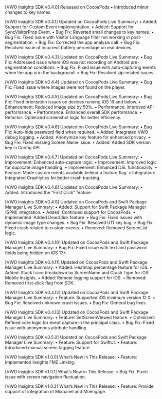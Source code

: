 [VWO Insights SDK v0.4.0]
Released on CocoaPods
    •    Introduced minor changes to key names.

[VWO Insights SDK v0.4.1]
Updated on CocoaPods
Live Summary:
    •    Added: Support for Custom Event implementation.
    •    Added: Support for SyncVisitorProp Event.
    •    Bug Fix: Reverted small changes to key names.
    •    Bug Fix: Fixed issue with Visitor Language filter not working in post-segmentation.
    •    Bug Fix: Corrected the app analysis call.
    •    Bug Fix: Resolved issue of incorrect battery percentage on real devices.

[VWO Insights SDK v0.4.3]
Updated on CocoaPods
Live Summary:
    •    Bug Fix: Addressed issue where iOS was not recording on Android pre-segmentation conditions.
    •    Bug Fix: Fixed issue with auto-capturing events when the app is in the background.
    •    Bug Fix: Resolved zip-related issues.

[VWO Insights SDK v0.4.4]
Updated on CocoaPods
Live Summary:
    •    Bug Fix: Fixed issue where images were not found on the player.

[VWO Insights SDK v0.4.5]
Updated on CocoaPods
Live Summary:
    •    Bug Fix: Fixed orientation issues on devices running iOS 16 and below.
    •    Enhancement: Reduced image size by 50%.
    •    Performance: Improved API performance.
    •    Performance: Enhanced overall SDK performance.
    •    Refactor: Optimized screenshot logic for better efficiency.

[VWO Insights SDK v0.4.6]
Updated on CocoaPods
Live Summary:
    •    Bug Fix: Auto-hide password field when required.
    •    Added: Integrated VWO debug logging.
    •    Added: Anonymize key feature for enhanced privacy.
    •    Bug Fix: Fixed missing Screen Name issue.
    •    Added: Added SDK version key in Config API.

[VWO Insights SDK v0.4.7]
Updated on CocoaPods
Live Summary:
    •    Improvement: Enhanced auto-capture logic.
    •    Improvement: Improved logic for duplicate image handling.
    •    Improvement: Enhanced DSL functionality.
    •    Feature: Made custom events available behind a feature flag.
    •    Integration: Integrated Crashlytics for better crash tracking.

[VWO Insights SDK v0.4.8]
Updated on CocoaPods
Live Summary:
    •    Added: Introduced the "First Click" feature.

[VWO Insights SDK v0.4.9]
Updated on CocoaPods and Swift Package Manager
Live Summary:
    •    Added: Support for Swift Package Manager (SPM) integration.
    •    Added: Continued support for CocoaPods.
    •    Implemented: Added DeadClick feature.
    •    Bug Fix: Fixed issues with dynamic image type changes.
    •    Bug Fix: Resolved UTI key bug.
    •    Bug Fix: Fixed crash related to custom events.
    •    Removed: Removed ScreenList logic.

[VWO Insights SDK v0.4.10]
Updated on CocoaPods and Swift Package Manager
Live Summary:
    •    Bug Fix: Fixed issue with text and password fields being hidden on iOS 17+.

[VWO Insights SDK v0.4.11]
Updated on CocoaPods and Swift Package Manager
Live Summary:
    •    Added: Heatmap percentage feature for iOS.
    •    Added: Stack trace breakdown by ScreenName and Crash Type for iOS Mobile Insights.
    •    Added: Remote logging support for iOS.
    •    Removed: Removed first-click flag from SDK.

[VWO Insights SDK v0.4.12]
Updated on CocoaPods and Swift Package Manager
Live Summary:
    •    Feature: Supported iOS minimum version 12.0.
    •    Bug Fix: Resolved unknown crash issues.
    •    Bug Fix: General bug fixes.

[VWO Insights SDK v0.4.13]
Updated on CocoaPods and Swift Package Manager
Live Summary:
    •    Feature: SetScreenViewed feature.
    •    Optimized: Refined core logic for event capture in the principal class.
    •    Bug Fix: Fixed issue with anonymous attribute handling.

[VWO Insights SDK v0.5.0]
Updated on CocoaPods and Swift Package Manager
Live Summary:
    •    Feature: Support for SwiftUI.
    •    Feature: Introduced manual screen tagging feature.

[VWO Insights SDK v1.0.0] 
What’s New in This Release:
    •    Feature: Implemented Insights FME Linking.

[VWO Insights SDK v1.0.1] 
What’s New in This Release:
    •    Bug Fix: Fixed issue with screen navigation fluctuation.

[VWO Insights SDK v1.0.2] 
What’s New in This Release:
    •    Feature: Provide support of integration of Mixpanel and Moengage.
